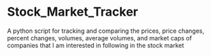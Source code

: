 # Stock_Market_Tracker
A python script for tracking and comparing the prices, price changes, percent changes, volumes, average volumes, and market caps of companies that I am interested in following in the stock market
